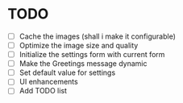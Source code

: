 # TODO

- [ ] Cache the images (shall i make it configurable)
- [ ] Optimize the image size and quality
- [ ] Initialize the settings form with current form
- [ ] Make the Greetings message dynamic
- [ ] Set default value for settings
- [ ] UI enhancements
- [ ] Add TODO list